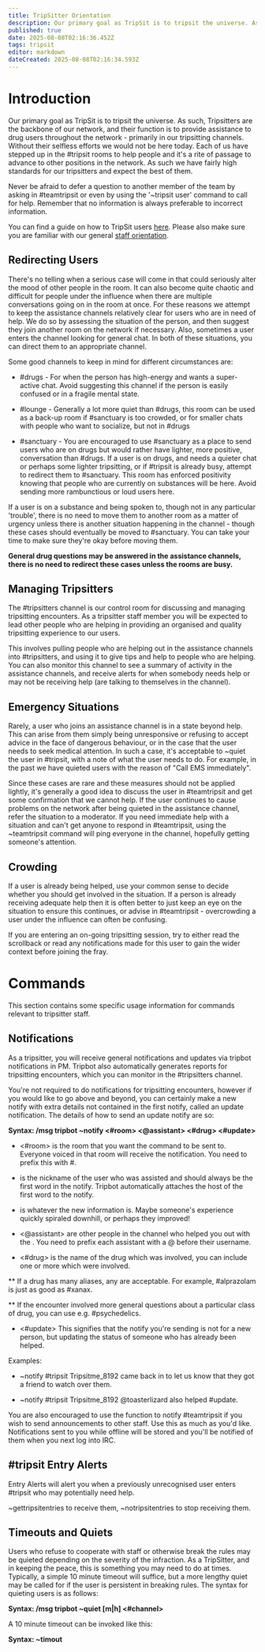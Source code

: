 ```yaml
---
title: TripSitter Orientation
description: Our primary goal as TripSit is to tripsit the universe. As such, Tripsitters are the backbone of our network, and their function is to provide assistance to...
published: true
date: 2025-08-08T02:16:36.452Z
tags: tripsit
editor: markdown
dateCreated: 2025-08-08T02:16:34.593Z
---
```


# Introduction

Our primary goal as TripSit is to tripsit the universe. As such, Tripsitters are the backbone of our network, and their function is to provide assistance to drug users throughout the network - primarily in our tripsitting channels. Without their selfless efforts we would not be here today. Each of us have stepped up in the #tripsit rooms to help people and it's a rite of passage to advance to other positions in the network. As such we have fairly high standards for our tripsitters and expect the best of them.

Never be afraid to defer a question to another member of the team by asking in #teamtripsit or even by using the '~tripsit user' command to call for help. Remember that no information is always preferable to incorrect information.

You can find a guide on how to TripSit users [here](http://wiki.tripsit.me/wiki/How_To_Tripsit_Online). Please also make sure you are familiar with our general [staff orientation](https://wiki.tripsit.me/wiki/Orientation).

## Redirecting Users

There's no telling when a serious case will come in that could seriously alter the mood of other people in the room. It can also become quite chaotic and difficult for people under the influence when there are multiple conversations going on in the room at once. For these reasons we attempt to keep the assistance channels relatively clear for users who are in need of help. We do so by assessing the situation of the person, and then suggest they join another room on the network if necessary. Also, sometimes a user enters the channel looking for general chat. In both of these situations, you can direct them to an appropriate channel.

Some good channels to keep in mind for different circumstances are: 

* #drugs - For when the person has high-energy and wants a super-active chat. Avoid suggesting this channel if the person is easily confused or in a fragile mental state.

* #lounge - Generally a lot more quiet than #drugs, this room can be used as a back-up room if #sanctuary is too crowded, or for smaller chats with people who want to socialize, but not in #drugs

* #sanctuary - You are encouraged to use #sanctuary as a place to send users who are on drugs but would rather have lighter, more positive, conversation than #drugs. If a user is on drugs, and needs a quieter chat or perhaps some lighter tripsitting, or if #tripsit is already busy, attempt to redirect them to #sanctuary. This room has enforced positivity knowing that people who are currently on substances will be here. Avoid sending more rambunctious or loud users here.

If a user is on a substance and being spoken to, though not in any particular 'trouble', there is no need to move them to another room as a matter of urgency unless there is another situation happening in the channel - though these cases should eventually be moved to #sanctuary. You can take your time to make sure they're okay before moving them.

**General drug questions may be answered in the assistance channels, there is no need to redirect these cases unless the rooms are busy.**

## Managing Tripsitters

The #tripsitters channel is our control room for discussing and managing tripsitting encounters. As a tripsitter staff member you will be expected to lead other people who are helping in providing an organised and quality tripsitting experience to our users.

This involves pulling people who are helping out in the assistance channels into #tripsitters, and using it to give tips and help to people who are helping. You can also monitor this channel to see a summary of activity in the assistance channels, and receive alerts for when somebody needs help or may not be receiving help (are talking to themselves in the channel).

## Emergency Situations

Rarely, a user who joins an assistance channel is in a state beyond help. This can arise from them simply being unresponsive or refusing to accept advice in the face of dangerous behaviour, or in the case that the user needs to seek medical attention. In such a case, it's acceptable to ~quiet the user in #tripsit, with a note of what the user needs to do. For example, in the past we have quieted users with the reason of "Call EMS immediately". 

Since these cases are rare and these measures should not be applied lightly, it's generally a good idea to discuss the user in #teamtripsit and get some confirmation that we cannot help. If the user continues to cause problems on the network after being quieted in the assistance channel, refer the situation to a moderator. If you need immediate help with a situation and can't get anyone to respond in #teamtripsit, using the ~teamtripsit command will ping everyone in the channel, hopefully getting someone's attention.

## Crowding

If a user is already being helped, use your common sense to decide whether you should get involved in the situation. If a person is already receiving adequate help then it is often better to just keep an eye on the situation to ensure this continues, or advise in #teamtripsit - overcrowding a user under the influence can often be confusing.

If you are entering an on-going tripsitting session, try to either read the scrollback or read any notifications made for this user to gain the wider context before joining the fray.

# Commands

This section contains some specific usage information for commands relevant to tripsitter staff.

## Notifications

As a tripsitter, you will receive general notifications and updates via tripbot notifications in PM. Tripbot also automatically generates reports for tripsitting encounters, which you can monitor in the #tripsitters channel.

You're not required to do notifications for tripsitting encounters, however if you would like to go above and beyond, you can certainly make a new notify with extra details not contained in the first notify, called an update notification. The details of how to send an update notify are so:

**Syntax: /msg tripbot ~notify <#room> <message> <@assistant> <#drug> <#update>**

* <#room> is the room that you want the command to be sent to. Everyone voiced in that room will receive the notification. You need to prefix this with #. 

* <user> is the nickname of the user who was assisted and should always be the first word in the notify. Tripbot automatically attaches the host of the first word to the notify.

* <message> is whatever the new information is. Maybe someone's experience quickly spiraled downhill, or perhaps they improved! 

* <@assistant> are other people in the channel who helped you out with the <user>. You need to prefix each assistant with a @ before their username. 

* <#drug> is the name of the drug which was involved, you can include one or more which were involved.

** If a drug has many aliases, any are acceptable. For example, #alprazolam is just as good as #xanax.

** If the encounter involved more general questions about a particular class of drug, you can use e.g. #psychedelics.

* <#update> This signifies that the notify you're sending is not for a new person, but updating the status of someone who has already been helped. 

Examples:

* ~notify #tripsit Tripsitme_8192 came back in to let us know that they got a friend to watch over them.

* ~notify #tripsit Tripsitme_8192 @toasterlizard also helped #update.

You are also encouraged to use the function to notify #teamtripsit if you wish to send announcements to other staff. Use this as much as you'd like. Notifications sent to you while offline will be stored and you'll be notified of them when you next log into IRC.

## #tripsit Entry Alerts

Entry Alerts will alert you when a previously unrecognised user enters #tripsit who may potentially need help.

~gettripsitentries to receive them, ~notripsitentries to stop receiving them.

## Timeouts and Quiets

Users who refuse to cooperate with staff or otherwise break the rules may be quieted depending on the severity of the infraction. As a TripSitter, and in keeping the peace, this is something you may need to do at times. Typically, a simple 10 minute timeout will suffice, but a more lengthy quiet may be called for if the user is persistent in breaking rules. The syntax for quieting users is as follows:

**Syntax: /msg tripbot ~quiet <duration> [m|h] <#channel> <user> <reason>**

A 10 minute timeout can be invoked like this:

**Syntax: ~timout <user> <reason>**